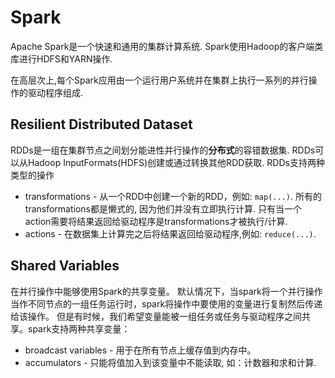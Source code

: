 # Spark

Apache Spark是一个快速和通用的集群计算系统.
Spark使用Hadoop的客户端类库进行HDFS和YARN操作.


在高层次上,每个Spark应用由一个运行用户系统并在集群上执行一系列的并行操作的驱动程序组成.

## Resilient Distributed Dataset

RDDs是一组在集群节点之间划分能进性并行操作的**分布式**的容错数据集. 
RDDs可以从Hadoop InputFormats(HDFS)创建或通过转换其他RDD获取.
RDDs支持两种类型的操作
- transformations - 从一个RDD中创建一个新的RDD，例如: `map(...)`. 所有的transformations都是懒式的, 因为他们并没有立即执行计算. 只有当一个action需要将结果返回给驱动程序是transformations才被执行/计算. 
- actions - 在数据集上计算完之后将结果返回给驱动程序,例如: `reduce(...)`.
## Shared Variables

在并行操作中能够使用Spark的共享变量。
默认情况下，当spark将一个并行操作当作不同节点的一组任务运行时，spark将操作中要使用的变量进行复制然后传递给该操作。
但是有时候，我们希望变量能被一组任务或任务与驱动程序之间共享。spark支持两种共享变量：

- broadcast variables - 用于在所有节点上缓存值到内存中。
- accumulators - 只能将值加入到该变量中不能读取, 如：计数器和求和计算.
 